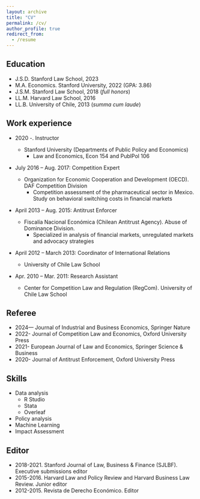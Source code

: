 ```yaml
---
layout: archive
title: "CV"
permalink: /cv/
author_profile: true
redirect_from:
  - /resume
---
```


Education
-----
* J.S.D. Stanford Law School, 2023
* M.A. Economics. Stanford University, 2022 (GPA: 3.86)
* J.S.M. Stanford Law School, 2018 (*full honors*)
* LL.M. Harvard Law School, 2016
* LL.B. University of Chile, 2013 (*summa cum laude*)

Work experience
-----

* 2020 -. Instructor 
  * Stanford University (Departments of Public Policy and Economics)
    * Law and Economics, Econ 154 and PublPol 106

* July 2016 – Aug. 2017: Competition Expert
  * Organization for Economic Cooperation and Development (OECD). DAF Competition Division
    * Competition assessment of the pharmaceutical sector in Mexico. Study on behavioral switching costs in financial markets

* April 2013 – Aug. 2015: Antitrust Enforcer
  * Fiscalía Nacional Económica (Chilean Antitrust Agency). Abuse of Dominance Division.
    * Specialized in analysis of financial markets, unregulated markets and advocacy strategies

* April 2012 – March 2013: Coordinator of International Relations
  * University of Chile Law School

* Apr. 2010 – Mar. 2011: Research Assistant
  * Center for Competition Law and Regulation (RegCom). University of Chile Law School

Referee
-----
* 2024— Journal of Industrial and Business Economics, Springer Nature
* 2022- Journal of Competition Law and Economics, Oxford University Press
* 2021- European Journal of Law and Economics, Springer Science & Business
* 2020- Journal of Antitrust Enforcement, Oxford University Press

Skills
-----
* Data analysis
  * R Studio
  * Stata
  * Overleaf
* Policy analysis
* Machine Learning
* Impact Assessment


<!--
Publications
-----
  <ul>{% for post in site.publications %}
    {% include archive-single-cv.html %}
  {% endfor %}</ul>



Talks
-----
  <ul>{% for post in site.talks %}
    {% include archive-single-talk-cv.html %}
  {% endfor %}</ul>



Teaching
-----
  <ul>{% for post in site.teaching %}
    {% include archive-single-cv.html %}
  {% endfor %}</ul> -->

Editor
-----
* 2018-2021. Stanford Journal of Law, Business & Finance (SJLBF). Executive submissions editor
* 2015-2016. Harvard Law and Policy Review and Harvard Business Law Review. Junior editor
* 2012-2015. Revista de Derecho Económico. Editor
